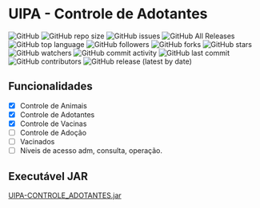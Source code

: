 # UIPA - Controle de Adotantes

![GitHub](https://img.shields.io/github/license/mckatoo/UipaControleAdotantes) 
![GitHub repo size](https://img.shields.io/github/repo-size/mckatoo/UipaControleAdotantes) 
![GitHub issues](https://img.shields.io/github/issues-raw/mckatoo/UipaControleAdotantes) 
![GitHub All Releases](https://img.shields.io/github/downloads/mckatoo/UipaControleAdotantes/total) 
![GitHub top language](https://img.shields.io/github/languages/top/mckatoo/UipaControleAdotantes) 
![GitHub followers](https://img.shields.io/github/followers/mckatoo) 
![GitHub forks](https://img.shields.io/github/forks/mckatoo/UipaControleAdotantes) 
![GitHub stars](https://img.shields.io/github/stars/mckatoo/UipaControleAdotantes) 
![GitHub watchers](https://img.shields.io/github/watchers/mckatoo/UipaControleAdotantes) 
![GitHub commit activity](https://img.shields.io/github/commit-activity/w/mckatoo/UipaControleAdotantes)
![GitHub last commit](https://img.shields.io/github/last-commit/mckatoo/UipaControleAdotantes)
![GitHub contributors](https://img.shields.io/github/contributors/mckatoo/UipaControleAdotantes)
![GitHub release (latest by date)](https://img.shields.io/github/v/release/mckatoo/UipaControleAdotantes)

## Funcionalidades
- [X] Controle de Animais
- [X] Controle de Adotantes
- [X] Controle de Vacinas
- [ ] Controle de Adoção
- [ ] Vacinados
- [ ] Níveis de acesso adm, consulta, operação.

## Executável JAR
[UIPA-CONTROLE_ADOTANTES.jar](https://github.com/mckatoo/UipaControleAdotantes/blob/master/store/UIPA-CONTROLE_ADOTANTES.jar)

